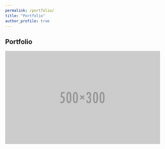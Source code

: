 ```yaml
---
permalink: /portfolio/
title: "Portfolio"
author_profile: true
---
```


Portfolio
-----------
![test figure](..//images//500x300.png)

